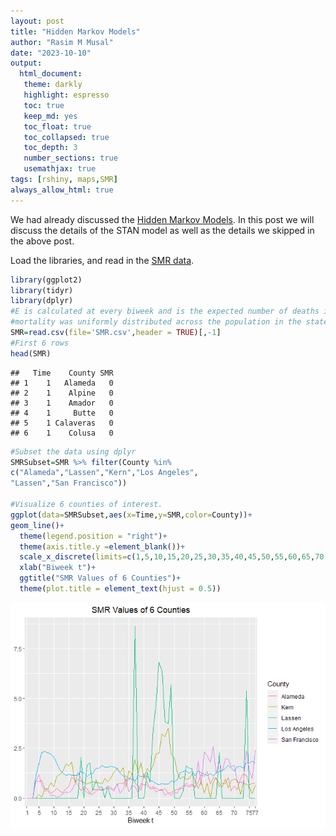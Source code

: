 ```yaml
---
layout: post
title: "Hidden Markov Models"
author: "Rasim M Musal"
date: "2023-10-10"
output:
  html_document:
   theme: darkly
   highlight: espresso
   toc: true
   keep_md: yes
   toc_float: true
   toc_collapsed: true
   toc_depth: 3
   number_sections: true
   usemathjax: true
tags: [rshiny, maps,SMR]
always_allow_html: true
---
```

<script type="text/x-mathjax-config">
MathJax.Hub.Config({
  TeX: { 
      equationNumbers: {
 
            autoNumber: "all",
            formatNumber: function (n) {return +n}
      } 
  }
});
</script>



We had already discussed the [Hidden Markov Models](https://mmusal.github.io/blog/2023/Hidden-Markov-Models/). In this post we will discuss the details of the STAN model as well as the details we skipped in the above post.

Load the libraries, and read in the [SMR data](https://mmusal.github.io/blog/2023/Explaining_rshinyapp/#SMR). 

```r
library(ggplot2)
library(tidyr)
library(dplyr)
#E is calculated at every biweek and is the expected number of deaths if
#mortality was uniformly distributed across the population in the state of California
SMR=read.csv(file='SMR.csv',header = TRUE)[,-1]
#First 6 rows
head(SMR)
```

```
##   Time    County SMR
## 1    1   Alameda   0
## 2    1    Alpine   0
## 3    1    Amador   0
## 4    1     Butte   0
## 5    1 Calaveras   0
## 6    1    Colusa   0
```

```r
#Subset the data using dplyr
SMRSubset=SMR %>% filter(County %in% 
c("Alameda","Lassen","Kern","Los Angeles",
"Lassen","San Francisco"))

#Visualize 6 counties of interest.
ggplot(data=SMRSubset,aes(x=Time,y=SMR,color=County))+
geom_line()+  
  theme(legend.position = "right")+
  theme(axis.title.y =element_blank())+
  scale_x_discrete(limits=c(1,5,10,15,20,25,30,35,40,45,50,55,60,65,70,75,77))+
  xlab("Biweek t")+
  ggtitle("SMR Values of 6 Counties")+
  theme(plot.title = element_text(hjust = 0.5))
```

![](./assets/img/2023-10-14-Hidden_Markov_Models_with_STANunnamed-chunk-1-1.png)<!-- -->
